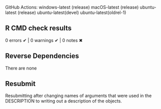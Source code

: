 GitHub Actions:
windows-latest (release)
macOS-latest (release)
ubuntu-latest (release)
ubuntu-latest(devel)
ubuntu-latest(oldrel-1)


## R CMD check results

0 errors ✔ | 0 warnings ✔ | 0 notes ✖


## Reverse Dependencies
There are none

## Resubmit
Resubmitting after changing names of arguments that were used in the DESCRIPTION 
to writing out a description of the objects.